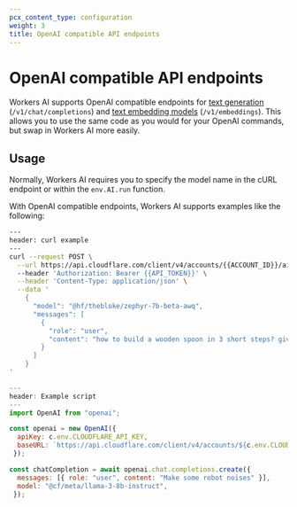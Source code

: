 ```yaml
---
pcx_content_type: configuration
weight: 3
title: OpenAI compatible API endpoints
---
```


# OpenAI compatible API endpoints

Workers AI supports OpenAI compatible endpoints for [text generation](/workers-ai/models/#text-generation) (`/v1/chat/completions`) and [text embedding models](/workers-ai/models/#text-embeddings) (`/v1/embeddings`). This allows you to use the same code as you would for your OpenAI commands, but swap in Workers AI more easily.

## Usage

Normally, Workers AI requires you to specify the model name in the cURL endpoint or within the `env.AI.run` function.

With OpenAI compatible endpoints, Workers AI supports examples like the following:

```bash
---
header: curl example
---
curl --request POST \
  --url https://api.cloudflare.com/client/v4/accounts/{{ACCOUNT_ID}}/ai/v1/chat/completions
  --header 'Authorization: Bearer {{API_TOKEN}}' \
  --header 'Content-Type: application/json' \
  --data '
    {
      "model": "@hf/thebloke/zephyr-7b-beta-awq",
      "messages": [
        {
          "role": "user",
          "content": "how to build a wooden spoon in 3 short steps? give as short as answer as possible"
        }
      ]
    }
'
```

```js
---
header: Example script
---
import OpenAI from "openai";

const openai = new OpenAI({
  apiKey: c.env.CLOUDFLARE_API_KEY,
  baseURL: `https://api.cloudflare.com/client/v4/accounts/${c.env.CLOUDFLARE_ACCOUNT_ID}/ai/v1`
 });

const chatCompletion = await openai.chat.completions.create({
  messages: [{ role: "user", content: "Make some robot noises" }],
  model: "@cf/meta/llama-3-8b-instruct",
 });
```